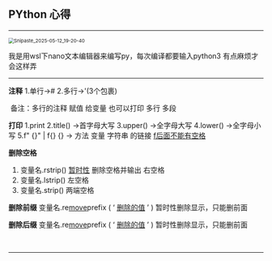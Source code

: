 ## PYthon 心得

------

<img src="E:/book/Typora%E6%96%87%E6%A1%A3/PYthon%E5%BF%83%E5%BE%97.assets/Snipaste_2025-05-12_19-20-40-1747413043426-1.png" alt="Snipaste_2025-05-12_19-20-40" style="zoom: 67%;" />

我是用wsl下nano文本编辑器来编写py，每次编译都要输入python3 有点麻烦才会这样弄

------

**注释**
        	1.单行->#
        	2.多行->'(3个包裹)      

​		备注：多行的注释 赋值 给变量 也可以打印 多行 多段

**打印**
      	  1.print
      	  2.title() ->首字母大写
      	  3.upper() ->全字母大写
      	  4.lower() ->全字母小写
       	 5.f" {}"  |   f{} {}   -> 方法 变量  字符串 的链接   <u>f后面不能有空格</u>
		

**删除空格**	

1. 变量名.rstrip()   <u>暂时性</u> 删除空格并输出      右空格
2. 变量名.lstrip()                                     左空格
3. 变量名.strip()                                     两端空格



**删除前缀**		变量名.re<u>move</u>prefix (   ‘ <u>删除的值</u> ’   )    暂时性删除显示，只能删前面

**删除后缀**		变量名.re<u>move</u>prefix (   ‘ <u>删除的值</u> ’   )    暂时性删除显示，只能删前面

​	

------

